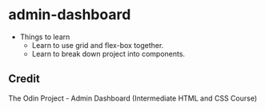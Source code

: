 # admin-dashboard

+ Things to learn
    * Learn to use grid and flex-box together.
    * Learn to break down project into components.
    
## Credit

The Odin Project - Admin Dashboard (Intermediate HTML and CSS Course)